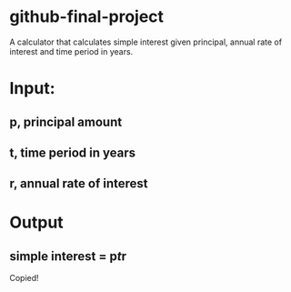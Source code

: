 # github-final-project

A calculator that calculates simple interest given principal, annual rate of interest and time period in years.

# Input:
   ## p, principal amount
   ## t, time period in years
   ## r, annual rate of interest

# Output
   ## simple interest = p*t*r

Copied!
